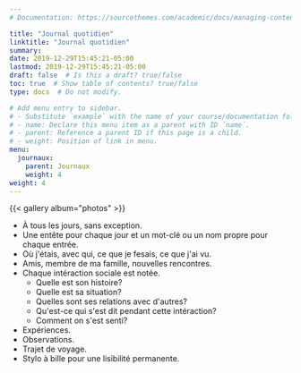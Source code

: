 ```yaml
---
# Documentation: https://sourcethemes.com/academic/docs/managing-content/

title: "Journal quotidien"
linktitle: "Journal quotidien"
summary:
date: 2019-12-29T15:45:21-05:00
lastmod: 2019-12-29T15:45:21-05:00
draft: false  # Is this a draft? true/false
toc: true  # Show table of contents? true/false
type: docs  # Do not modify.

# Add menu entry to sidebar.
# - Substitute `example` with the name of your course/documentation folder.
# - name: Declare this menu item as a parent with ID `name`.
# - parent: Reference a parent ID if this page is a child.
# - weight: Position of link in menu.
menu:
  journaux:
    parent: Journaux
    weight: 4
weight: 4
---
```


{{< gallery album="photos" >}}

* À tous les jours, sans exception.
* Une entête pour chaque jour et un mot-clé ou un nom propre pour chaque entrée.
* Où j'étais, avec qui, ce que je fesais, ce que j'ai vu.
* Amis, membre de ma famille, nouvelles rencontres.
* Chaque intéraction sociale est notée.
    * Quelle est son histoire?
    * Quelle est sa situation?
    * Quelles sont ses relations avec d'autres?
    * Qu'est-ce qui s'est dit pendant cette intéraction?
    * Comment on s'est senti?
* Expériences.
* Observations.
* Trajet de voyage.
* Stylo à bille pour une lisibilité permanente.
